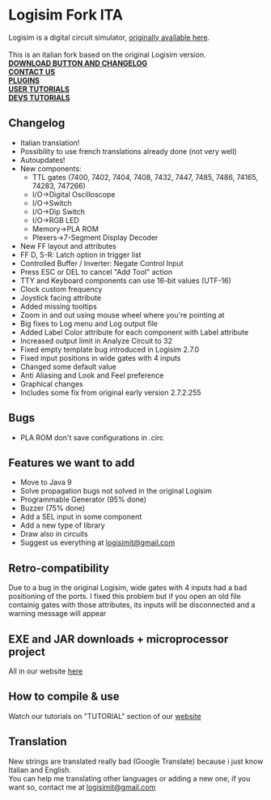 # Logisim Fork ITA
Logisim is a digital circuit simulator, [originally available here](http://www.cburch.com/logisim/).<br><br>
This is an italian fork based on the original Logisim version.<br>
<b>[DOWNLOAD BUTTON AND CHANGELOG](https://logisim.altervista.org)</b><br>
<b>[CONTACT US](https://logisim.altervista.org/contacts.html)</b><br>
<b>[PLUGINS](https://logisim.altervista.org/plugins.html)</b><br>
<b>[USER TUTORIALS](https://logisim.altervista.org/userstutorial.php)</b><br>
<b>[DEVS TUTORIALS](https://logisim.altervista.org/developerstutorial.php)</b><br>
## Changelog
* Italian translation!
* Possibility to use french translations already done (not very well)
* Autoupdates!
* New components:
	* TTL gates (7400, 7402, 7404, 7408, 7432, 7447, 7485, 7486, 74165, 74283, 747266)
	* I/O->Digital Oscilloscope
	* I/O->Switch
	* I/O->Dip Switch
	* I/O->RGB LED
	* Memory->PLA ROM
	* Plexers->7-Segment Display Decoder
* New FF layout and attributes
* FF D, S-R: Latch option in trigger list
* Controlled Buffer / Inverter: Negate Control Input
* Press ESC or DEL to cancel "Add Tool" action
* TTY and Keyboard components can use 16-bit values (UTF-16)
* Clock custom frequency
* Joystick facing attribute
* Added missing tooltips
* Zoom in and out using mouse wheel where you're pointing at
* Big fixes to Log menu and Log output file
* Added Label Color attribute for each component with Label attribute
* Increased output limit in Analyze Circuit to 32
* Fixed empty template bug introduced in Logisim 2.7.0
* Fixed input positions in wide gates with 4 inputs
* Changed some default value
* Anti Aliasing and Look and Feel preference
* Graphical changes
* Includes some fix from original early version 2.7.2.255
## Bugs
* PLA ROM don't save configurations in .circ
## Features we want to add
* Move to Java 9
* Solve propagation bugs not solved in the original Logisim
* Programmable Generator (95% done)
* Buzzer (75% done)
* Add a SEL input in some component
* Add a new type of library
* Draw also in circuits
* Suggest us everything at logisimit@gmail.com
## Retro-compatibility
Due to a bug in the original Logisim, wide gates with 4 inputs had a bad positioning of the ports.
I fixed this problem but if you open an old file containig gates with those attributes, its inputs will be disconnected and a warning message will appear
## EXE and JAR downloads + microprocessor project
All in our website [here](https://logisim.altervista.org)
## How to compile & use
Watch our tutorials on "TUTORIAL" section of our [website](https://logisim.altervista.org/developerstutorial.php)
## Translation
New strings are translated really bad (Google Translate) because i just know Italian and English.<br>You can help me translating other languages or adding a new one, if you want so, contact me at logisimit@gmail.com
